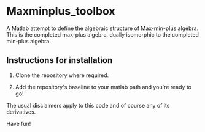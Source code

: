 # Maxminplus_toolbox

A Matlab attempt to define the algebraic structure of Max-min-plus algebra. This is the completed max-plus algebra, dually isomorphic to the completed min-plus algebra. 

## Instructions for installation

1. Clone the repository where required.

2. Add the repository's baseline to your matlab path and you're ready to go!

The usual disclaimers apply to this code and of course any of its derivatives.

Have fun!



